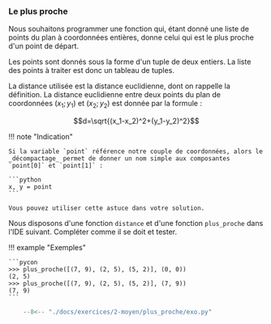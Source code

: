 

### Le plus proche 


Nous souhaitons programmer une fonction qui, étant donné une liste de points du plan à coordonnées entières, donne celui qui est le plus proche d'un point de départ.

Les points sont donnés sous la forme d'un tuple de deux entiers.
La liste des points à traiter est donc un tableau de tuples.

La distance utilisée est la distance euclidienne, dont on rappelle la définition. La distance euclidienne entre deux points du plan de coordonnées $(x_1;y_1)$ et $(x_2;y_2)$
est donnée par la formule :

$$d=\sqrt{(x_1-x_2)^2+(y_1-y_2)^2}$$

!!! note "Indication"

    Si la variable `point` référence notre couple de coordonnées, alors le _décompactage_ permet de donner un nom simple aux composantes `point[0]` et `point[1]` :

    ```python
    x, y = point
    ```

    Vous pouvez utiliser cette astuce dans votre solution.


Nous disposons d'une fonction `distance` et d'une fonction `plus_proche` dans l'IDE suivant. Compléter comme il se doit et tester.

!!! example "Exemples"

    ```pycon
    >>> plus_proche([(7, 9), (2, 5), (5, 2)], (0, 0))
    (2, 5)
    >>> plus_proche([(7, 9), (2, 5), (5, 2)], (7, 9))
    (7, 9)
    ```


```python
    --8<-- "./docs/exercices/2-moyen/plus_proche/exo.py"
```

